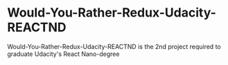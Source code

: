 # Would-You-Rather-Redux-Udacity-REACTND
Would-You-Rather-Redux-Udacity-REACTND is the 2nd project required to graduate Udacity's React Nano-degree
